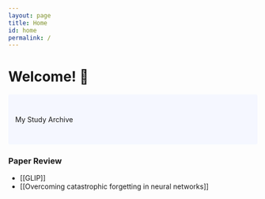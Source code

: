 ```yaml
---
layout: page
title: Home
id: home
permalink: /
---
```


# Welcome! 🌱

<p style="padding: 3em 1em; background: #f5f7ff; border-radius: 4px;">
  My Study Archive
</p>

### Paper Review

- [[GLIP]]
- [[Overcoming catastrophic forgetting in neural networks]]

<style>
  .wrapper {
    max-width: 46em;
  }
</style>

